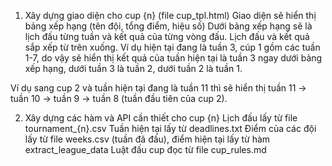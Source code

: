 1. Xây dựng giao diện cho cup {n} (file cup_tpl.html)
Giao diện sẽ hiển thị bảng xếp hạng (tên đội, tổng điểm, hiệu số)
Dưới bảng xếp hạng sẽ là lịch đấu từng tuần và kết quả của từng vòng đấu. Lịch đấu và kết quả sắp xếp từ trên xuống. Ví dụ hiện tại đang là tuần 3, cúp 1 gồm các tuần 1-7, do vậy sẽ hiển thị kết quả của tuần hiện tại là tuần 3 ngay dưới bảng xếp hạng, dưới tuần 3 là tuần 2, dưới tuần 2 là tuần 1.

Ví dụ sang cup 2 và tuần hiện tại đang là tuần 11 thì sẽ hiển thị tuần 11 -> tuần 10 -> tuần 9 -> tuần 8 (tuần đầu tiên của cup 2).

2. Xây dựng các hàm và API cần thiết cho cup {n}
Lịch đấu lấy từ file tournament_{n}.csv
Tuần hiện tại lấy từ deadlines.txt
Điểm của các đội lấy từ file weeks.csv (tuần đã đấu), điểm hiện tại lấy từ hàm extract_league_data
Luật đấu cup đọc từ file cup_rules.md